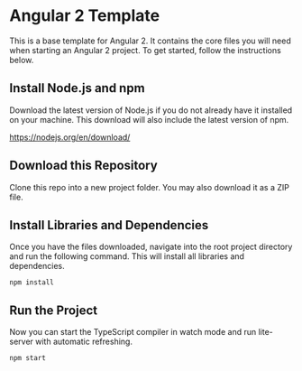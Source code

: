# Angular 2 Template

This is a base template for Angular 2. It contains the core files you will need when starting an Angular 2 project.
To get started, follow the instructions below.

## Install Node.js and npm

Download the latest version of Node.js if you do not already have it installed on your machine. This download will also
include the latest version of npm.

https://nodejs.org/en/download/

## Download this Repository

Clone this repo into a new project folder. You may also download it as a ZIP file.

## Install Libraries and Dependencies

Once you have the files downloaded, navigate into the root project directory and run the following command. This will
install all libraries and dependencies.

`npm install`

## Run the Project

Now you can start the TypeScript compiler in watch mode and run lite-server with automatic refreshing.

`npm start`
